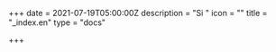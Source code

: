 +++
date = 2021-07-19T05:00:00Z
description = "Si "
icon = ""
title = "_index.en"
type = "docs"

+++
